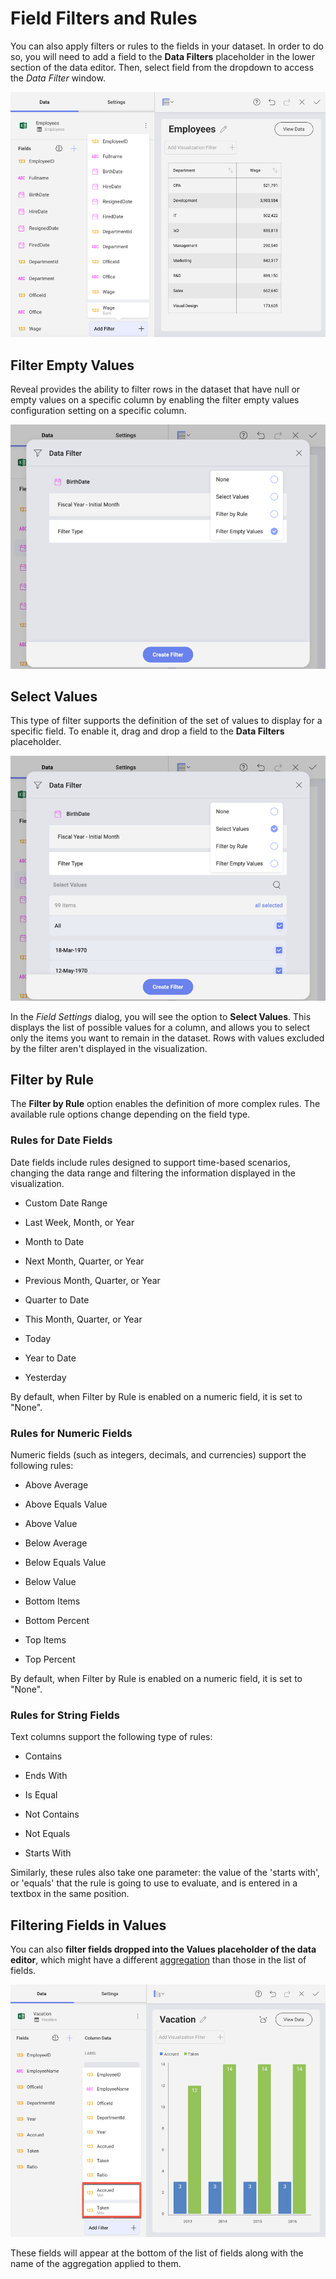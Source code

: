 # Field Filters and Rules

You can also apply filters or rules to the fields in your dataset. In
order to do so, you will need to add a field to the **Data Filters**
placeholder in the lower section of the data editor. Then, select field
from the dropdown to access the *Data Filter* window.

<img src="images/add-data-filter.png" alt="Adding data filter fields list" class="responsive-img"/>

<a name='empty-values'></a>
## Filter Empty Values

Reveal provides the ability to filter rows in the dataset that have null
or empty values on a specific column by enabling the filter empty values
configuration setting on a specific column.

<img src="images/FilterEmtpyValues_All.png" alt="FilterEmtpyValues\_All" class="responsive-img"/>

<a name='select-values'></a>
## Select Values

This type of filter supports the definition of the set of values to
display for a specific field. To enable it, drag and drop a field to the
**Data Filters** placeholder.

<img src="images/SelectValues_All.png" alt="SelectValues\_All" class="responsive-img"/>

In the *Field Settings* dialog, you will see the option to **Select
Values**. This displays the list of possible values for a column, and
allows you to select only the items you want to remain in the dataset.
Rows with values excluded by the filter aren't displayed in the
visualization.

## Filter by Rule

The **Filter by Rule** option enables the definition of more complex
rules. The available rule options change depending on the field type.

<a name='rules'></a>
### Rules for Date Fields

Date fields include rules designed to support time-based scenarios,
changing the data range and filtering the information displayed in the
visualization.

  - Custom Date Range

  - Last Week, Month, or Year

  - Month to Date

  - Next Month, Quarter, or Year

  - Previous Month, Quarter, or Year

  - Quarter to Date

  - This Month, Quarter, or Year

  - Today

  - Year to Date

  - Yesterday

By default, when Filter by Rule is enabled on a numeric field, it is set
to "None".

### Rules for Numeric Fields

Numeric fields (such as integers, decimals, and currencies) support the
following rules:

  - Above Average

  - Above Equals Value

  - Above Value

  - Below Average

  - Below Equals Value

  - Below Value

  - Bottom Items

  - Bottom Percent

  - Top Items

  - Top Percent

By default, when Filter by Rule is enabled on a numeric field, it is set
to "None".

### Rules for String Fields

Text columns support the following type of rules:

  - Contains

  - Ends With

  - Is Equal

  - Not Contains

  - Not Equals

  - Starts With

Similarly, these rules also take one parameter: the value of the 'starts
with', or 'equals' that the rule is going to use to evaluate, and is
entered in a textbox in the same position.

## Filtering Fields in Values

You can also **filter fields dropped into the Values placeholder of the
data editor**, which might have a different
[aggregation](field-settings.html#numeric-fields) than those in the list of
fields.

<img src="images/data-filters-filtering-data-editor.png" alt="Data Filters Filtering in the Data Editor" class="responsive-img"/>

These fields will appear at the bottom of the list of fields along with
the name of the aggregation applied to them.
